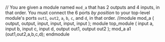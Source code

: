 // You are given a module named `mod_a` that has 2 outputs and 4 inputs, in that order. You must connect the 6 ports _by position_ to your top-level module's ports `out1`, `out2`, `a`, `b`, `c`, and `d`, in that order.
//module mod_a ( output, output, input, input, input, input );
module top_module ( 
    input a, 
    input b, 
    input c,
    input d,
    output out1,
    output out2
);
mod_a a1 (out1,out2,a,b,c,d);
endmodule
